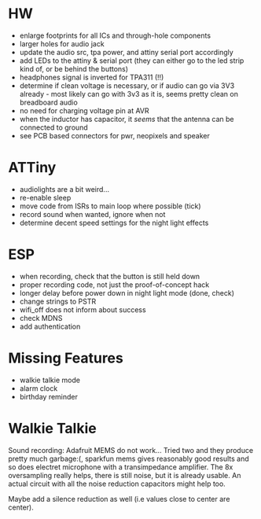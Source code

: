 # HW

- enlarge footprints for all ICs and through-hole components
- larger holes for audio jack
- update the audio src, tpa power, and attiny serial port accordingly
- add LEDs to the attiny & serial port (they can either go to the led strip kind of, or be behind the buttons)
- headphones signal is inverted for TPA311 (!!)
- determine if clean voltage is necessary, or if audio can go via 3V3 already - most likely can go with 3v3 as it is, seems pretty clean on breadboard audio
- no need for charging voltage pin at AVR
- when the inductor has capacitor, it *seems* that the antenna can be connected to ground 
- see PCB based connectors for pwr, neopixels and speaker

# ATTiny

- audiolights are a bit weird...
- re-enable sleep
- move code from ISRs to main loop where possible (tick)
- record sound when wanted, ignore when not
- determine decent speed settings for the night light effects

# ESP

- when recording, check that the button is still held down
- proper recording code, not just the proof-of-concept hack
- longer delay before power down in night light mode (done, check)
- change strings to PSTR
- wifi_off does not inform about success
- check MDNS
- add authentication

 # Missing Features

 - walkie talkie mode
 - alarm clock
 - birthday reminder

# Walkie Talkie

Sound recording: Adafruit MEMS do not work... Tried two and they produce pretty much garbage:(, sparkfun mems gives reasonably good results and so does electret microphone with a transimpedance amplifier. The 8x oversampling really helps, there is still noise, but it is already usable. An actual circuit with all the noise reduction capacitors might help too. 

Maybe add a silence reduction as well (i.e values close to center are center). 